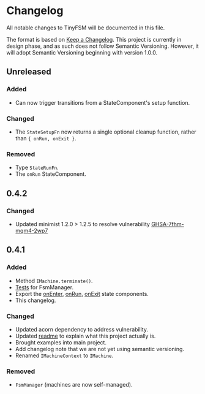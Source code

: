 # Changelog
All notable changes to TinyFSM will be documented in this file.

The format is based on [Keep a Changelog](https://keepachangelog.com/en/1.0.0/).
This project is currently in design phase, and as such does not follow Semantic Versioning. However, it will adopt Semantic Versioning beginning with version 1.0.0.
<!-- and this project adheres to [Semantic Versioning](https://semver.org/spec/v2.0.0.html). -->

## Unreleased

### Added
- Can now trigger transitions from a StateComponent's setup function.

### Changed
- The `StateSetupFn` now returns a single optional cleanup function, rather than `{ onRun, onExit }`.

### Removed
- Type `StateRunFn`.
- The `onRun` StateComponent.

## 0.4.2

### Changed
- Updated minimist 1.2.0 > 1.2.5 to resolve vulnerability [GHSA-7fhm-mqm4-2wp7](https://cve.mitre.org/cgi-bin/cvename.cgi?name=CVE-2020-7598)

## 0.4.1

### Added
- Method `IMachine.terminate()`.
- [Tests](./src/FsmManager/test/FsmManager.spec.ts) for FsmManager.
- Export the [onEnter](./src/stateComponents/onEnter.ts), [onRun](./src/stateComponents/onRun.ts), [onExit](./src/stateComponents/onExit.ts) state components.
- This changelog.

### Changed
- Updated acorn dependency to address vulnerability.
- Updated [readme](README.md) to explain what this project actually is.
- Brought examples into main project.
- Add changelog note that we are not yet using semantic versioning.
- Renamed `IMachineContext` to `IMachine`.

### Removed
- `FsmManager` (machines are now self-managed).
